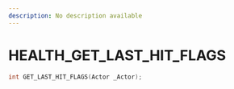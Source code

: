 ```yaml
---
description: No description available 
---
```


# HEALTH\_GET_LAST_HIT_FLAGS

```cpp
int GET_LAST_HIT_FLAGS(Actor _Actor);
```